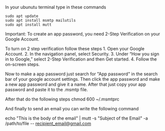 In your ubunutu terminal type in these commands

	sudo apt update
	sudo apt install msmtp mailutils
 	sudo apt install mutt


Important: To create an app password, you need 2-Step Verification on your Google Account.

To turn on 2 step verification follow these steps
	1. Open your Google Account.
	2. In the navigation panel, select Security.
	3. Under “How you sign in to Google,” select 2-Step Verification and then Get started.
	4. Follow the on-screen steps.

Now to make a app password just search for "App password" in the search bar of your google account settings. Then click the app password and make a new app password and give it a name. After that just copy your app password and paste it to the .msmtp file. 


After that do the following steps
	chmod 600 ~/.msmtprc

And finally to send an email you can write the following command
 
echo "This is the body of the email" | mutt -s "Subject of the Email" -a /path/to/file -- recipient_email@gmail.com


	
